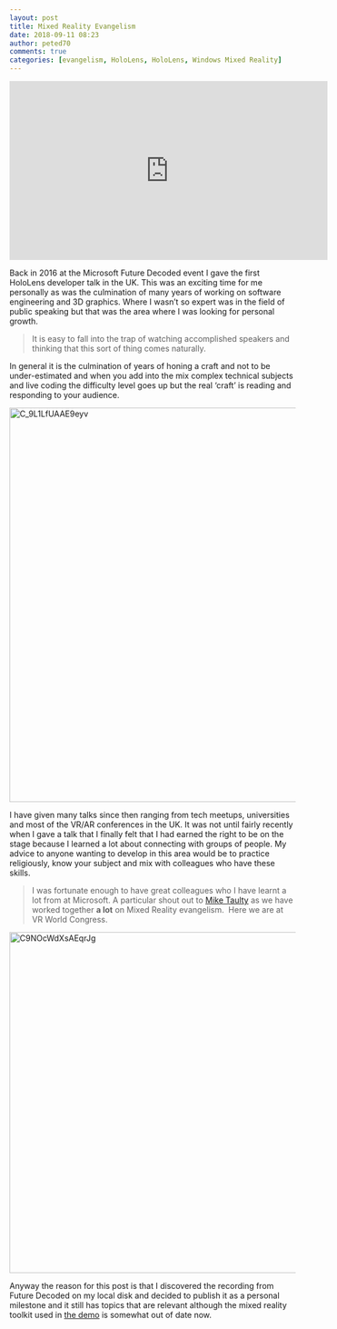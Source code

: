 ```yaml
---
layout: post
title: Mixed Reality Evangelism
date: 2018-09-11 08:23
author: peted70
comments: true
categories: [evangelism, HoloLens, HoloLens, Windows Mixed Reality]
---
```

<iframe src="https://www.youtube.com/embed/OhuC8Udhnv8" width="560" height="315" frameborder="0" allowfullscreen="allowfullscreen"></iframe>

Back in 2016 at the Microsoft Future Decoded event I gave the first HoloLens developer talk in the UK. This was an exciting time for me personally as was the culmination of many years of working on software engineering and 3D graphics. Where I wasn’t so expert was in the field of public speaking but that was the area where I was looking for personal growth.
<blockquote>It is easy to fall into the trap of watching accomplished speakers and thinking that this sort of thing comes naturally.</blockquote>
In general it is the culmination of years of honing a craft and not to be under-estimated and when you add into the mix complex technical subjects and live coding the difficulty level goes up but the real ‘craft’ is reading and responding to your audience.

<a href="http://peted.azurewebsites.net/wp-content/uploads/2018/09/C_9L1LfUAAE9eyv.jpg"><img style="display: inline; background-image: none;" title="C_9L1LfUAAE9eyv" src="http://peted.azurewebsites.net/wp-content/uploads/2018/09/C_9L1LfUAAE9eyv_thumb.jpg" alt="C_9L1LfUAAE9eyv" width="806" height="694" border="0" /></a>

I have given many talks since then ranging from tech meetups, universities and most of the VR/AR conferences in the UK. It was not until fairly recently when I gave a talk that I finally felt that I had earned the right to be on the stage because I learned a lot about connecting with groups of people. My advice to anyone wanting to develop in this area would be to practice religiously, know your subject and mix with colleagues who have these skills.
<blockquote>I was fortunate enough to have great colleagues who I have learnt a lot from at Microsoft. A particular shout out to <a href="https://mtaulty.com/" target="_blank" rel="noopener">Mike Taulty</a> as we have worked together <strong>a lot</strong> on Mixed Reality evangelism.  Here we are at VR World Congress.</blockquote>
<a href="http://peted.azurewebsites.net/wp-content/uploads/2018/09/C9NOcWdXsAEqrJg.jpg"><img style="display: inline; background-image: none;" title="C9NOcWdXsAEqrJg" src="http://peted.azurewebsites.net/wp-content/uploads/2018/09/C9NOcWdXsAEqrJg_thumb.jpg" alt="C9NOcWdXsAEqrJg" width="696" height="600" border="0" /></a>

Anyway the reason for this post is that I discovered the recording from Future Decoded on my local disk and decided to publish it as a personal milestone and it still has topics that are relevant although the mixed reality toolkit used in <a href="https://github.com/peted70/fd-holodemo" target="_blank" rel="noopener">the demo</a> is somewhat out of date now.
